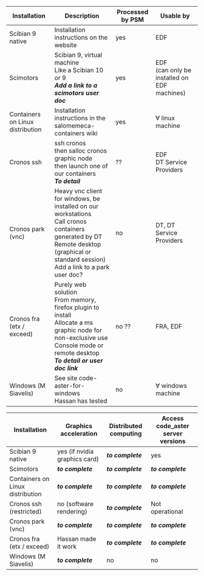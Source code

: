 |Installation|Description|Processed by PSM|Usable by| 
|-|-|-|-|
|Scibian 9 native|Installation instructions on the website|yes|EDF| 
|Scimotors|Scibian 9, virtual machine <br/> Like a Scibian 10 or 9 <br/> ***Add a link to a scimotors user doc*** |yes|EDF <br/> (can only be installed on EDF machines)|
|Containers on Linux distribution|Installation instructions in the salomemeca-containers wiki|yes|∀ linux machine|
|Cronos ssh|ssh cronos <br/> then salloc cronos graphic node <br/> then launch one of our containers <br/> ***To detail***|??|EDF <br/> DT Service Providers|
|Cronos park (vnc)|Heavy vnc client for windows, be installed on our workstations <br/> Call cronos containers generated by DT <br/> Remote desktop (graphical or standard session) <br/> Add a link to a park user doc?|no|DT, DT Service Providers|
|Cronos fra (etx / exceed)|Purely web solution <br/> From memory, firefox plugin to install <br/> Allocate a ms graphic node for non-exclusive use <br/> Console mode or remote desktop <br/> ***To detail or user doc link***|no ??|FRA, EDF|
|Windows (M Siavelis)|See site code-aster-for-windows <br/> Hassan has tested|no|∀ windows machine|


Installation|Graphics acceleration|Distributed computing|Access code_aster server versions| 
|-|-|-|-|
|Scibian 9 native|yes (if nvidia graphics card)|***to complete***|yes|
|Scimotors|***to complete***|***to complete***|***to complete***|
|Containers on Linux distribution|***to complete***|***to complete***|***to complete***|
|Cronos ssh (restricted)|no (software rendering)|***to complete***|Not operational|
|Cronos park (vnc)|***to complete***|***to complete***|***to complete***|
|Cronos fra (etx / exceed)|Hassan made it work|***to complete***|***to complete***|
|Windows (M Siavelis)|***to complete***|no|no|
